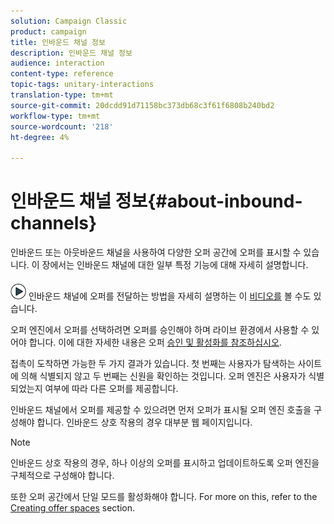 ```yaml
---
solution: Campaign Classic
product: campaign
title: 인바운드 채널 정보
description: 인바운드 채널 정보
audience: interaction
content-type: reference
topic-tags: unitary-interactions
translation-type: tm+mt
source-git-commit: 20dcdd91d71158bc373db68c3f61f6808b240bd2
workflow-type: tm+mt
source-wordcount: '218'
ht-degree: 4%

---
```



# 인바운드 채널 정보{#about-inbound-channels}

인바운드 또는 아웃바운드 채널을 사용하여 다양한 오퍼 공간에 오퍼를 표시할 수 있습니다. 이 장에서는 인바운드 채널에 대한 일부 특정 기능에 대해 자세히 설명합니다.

![](assets/do-not-localize/how-to-video.png) 인바운드 채널에 오퍼를 전달하는 방법을 자세히 설명하는 이 [비디오를](https://helpx.adobe.com/campaign/classic/how-to/deliver-an-offer-on-inbound-channel-in-acv6.html) 볼 수도 있습니다.

오퍼 엔진에서 오퍼를 선택하려면 오퍼를 승인해야 하며 라이브 환경에서 사용할 수 있어야 합니다. 이에 대한 자세한 내용은 오퍼 [승인 및 활성화를 참조하십시오](../../interaction/using/approving-and-activating-an-offer.md).

접촉이 도착하면 가능한 두 가지 결과가 있습니다. 첫 번째는 사용자가 탐색하는 사이트에 의해 식별되지 않고 두 번째는 신원을 확인하는 것입니다. 오퍼 엔진은 사용자가 식별되었는지 여부에 따라 다른 오퍼를 제공합니다.

인바운드 채널에서 오퍼를 제공할 수 있으려면 먼저 오퍼가 표시될 오퍼 엔진 호출을 구성해야 합니다. 인바운드 상호 작용의 경우 대부분 웹 페이지입니다.

>[!NOTE]
>
>인바운드 상호 작용의 경우, 하나 이상의 오퍼를 표시하고 업데이트하도록 오퍼 엔진을 구체적으로 구성해야 합니다.
>
>또한 오퍼 공간에서 단일 모드를 활성화해야 합니다. For more on this, refer to the [Creating offer spaces](../../interaction/using/creating-offer-spaces.md) section.
